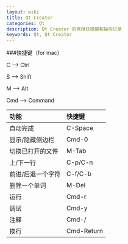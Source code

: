 ```yaml
---
layout: wiki
title: Qt Creator
categories: Qt
description: Qt Creator 的常用快捷键和操作记录
keywords: Qt, Qt Creator
---
```


###快捷键（for mac）

C --> Ctrl

S --> Shift

M --> Alt

Cmd --> Command

|功能|快捷键|
|:---|:---|
|自动完成|C-Space|
|显示/隐藏侧边栏|Cmd-0|
|切换已打开的文件|M-Tab|
|上/下一行|C-p/C-n|
|前进/后退一个字符|C-f/C-b|
|删除一个单词|M-Del|
|运行|Cmd-r|
|调试|Cmd-y|
|注释|Cmd-/|
|换行|Cmd-Return|
